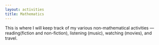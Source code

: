 ```yaml
---
layout: activities
title: Mathematics
---
```


This is where I will keep track of my various non-mathematical activities &mdash; reading(fiction and non-fiction), listening (music), watching (movies), and travel.
